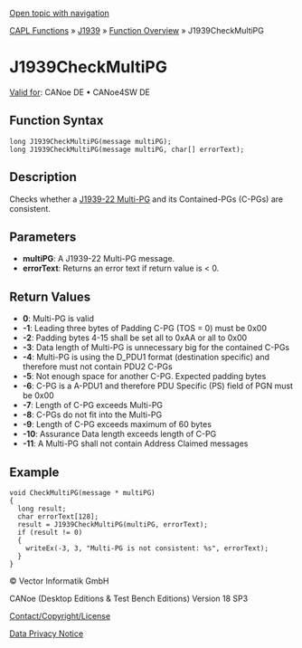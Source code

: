 [Open topic with navigation](../../../../../CANoeDEFamily.htm#Topics/CAPLFunctions/J1939/Functions/CAPLfunctionJ1939CheckMultiPG.md)

[CAPL Functions](../../CAPLfunctions.md) » [J1939](../CAPLfunctionsJ1939StartPage.md) » [Function Overview](../CAPLfunctionsJ1939Overview.md) » J1939CheckMultiPG

# J1939CheckMultiPG

[Valid for](../../../Shared/FeatureAvailability.md): CANoe DE • CANoe4SW DE

## Function Syntax

```plaintext
long J1939CheckMultiPG(message multiPG);
long J1939CheckMultiPG(message multiPG, char[] errorText);
```

## Description

Checks whether a [J1939-22 Multi-PG](../../../CANoeCANalyzer/J1939/J1939CANfd/1939CANfd.md) and its Contained-PGs (C-PGs) are consistent.

## Parameters

- **multiPG**: A J1939-22 Multi-PG message.
- **errorText**: Returns an error text if return value is < 0.

## Return Values

- **0**: Multi-PG is valid
- **-1**: Leading three bytes of Padding C-PG (TOS = 0) must be 0x00
- **-2**: Padding bytes 4-15 shall be set all to 0xAA or all to 0x00
- **-3**: Data length of Multi-PG is unnecessary big for the contained C-PGs
- **-4**: Multi-PG is using the D_PDU1 format (destination specific) and therefore must not contain PDU2 C-PGs
- **-5**: Not enough space for another C-PG. Expected padding bytes
- **-6**: C-PG is a A-PDU1 and therefore PDU Specific (PS) field of PGN must be 0x00
- **-7**: Length of C-PG exceeds Multi-PG
- **-8**: C-PGs do not fit into the Multi-PG
- **-9**: Length of C-PG exceeds maximum of 60 bytes
- **-10**: Assurance Data length exceeds length of C-PG
- **-11**: A Multi-PG shall not contain Address Claimed messages

## Example

```plaintext
void CheckMultiPG(message * multiPG)
{
  long result;
  char errorText[128];
  result = J1939CheckMultiPG(multiPG, errorText);
  if (result != 0)
  {
    writeEx(-3, 3, "Multi-PG is not consistent: %s", errorText);
  }
}
```

© Vector Informatik GmbH

CANoe (Desktop Editions & Test Bench Editions) Version 18 SP3

[Contact/Copyright/License](../../../Shared/ContactCopyrightLicense.md)

[Data Privacy Notice](https://www.vector.com/int/en/company/get-info/privacy-policy/)